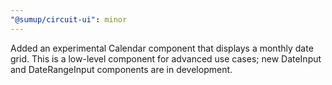 ```yaml
---
"@sumup/circuit-ui": minor
---
```


Added an experimental Calendar component that displays a monthly date grid. This is a low-level component for advanced use cases; new DateInput and DateRangeInput components are in development.
